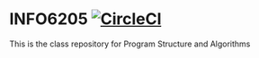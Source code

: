 # INFO6205 [![CircleCI](https://circleci.com/gh/rchillyard/INFO6205.svg?style=svg)](https://circleci.com/gh/rchillyard/INFO6205)
This is the class repository for Program Structure and Algorithms

